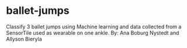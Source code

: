 # ballet-jumps
Classify 3 ballet jumps using Machine learning and data collected from a SensorTile used as wearable on one ankle.
By: Ana Boburg Nystedt and Allyson Bieryla 
